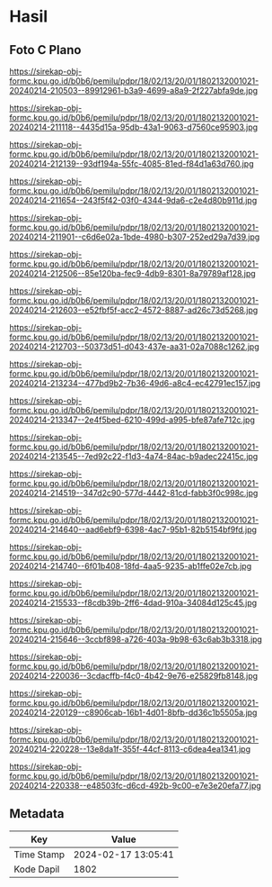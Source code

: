# Hasil

## Foto C Plano

https://sirekap-obj-formc.kpu.go.id/b0b6/pemilu/pdpr/18/02/13/20/01/1802132001021-20240214-210503--89912961-b3a9-4699-a8a9-2f227abfa9de.jpg

https://sirekap-obj-formc.kpu.go.id/b0b6/pemilu/pdpr/18/02/13/20/01/1802132001021-20240214-211118--4435d15a-95db-43a1-9063-d7560ce95903.jpg

https://sirekap-obj-formc.kpu.go.id/b0b6/pemilu/pdpr/18/02/13/20/01/1802132001021-20240214-212139--93df194a-55fc-4085-81ed-f84d1a63d760.jpg

https://sirekap-obj-formc.kpu.go.id/b0b6/pemilu/pdpr/18/02/13/20/01/1802132001021-20240214-211654--243f5f42-03f0-4344-9da6-c2e4d80b911d.jpg

https://sirekap-obj-formc.kpu.go.id/b0b6/pemilu/pdpr/18/02/13/20/01/1802132001021-20240214-211901--c6d6e02a-1bde-4980-b307-252ed29a7d39.jpg

https://sirekap-obj-formc.kpu.go.id/b0b6/pemilu/pdpr/18/02/13/20/01/1802132001021-20240214-212506--85e120ba-fec9-4db9-8301-8a79789af128.jpg

https://sirekap-obj-formc.kpu.go.id/b0b6/pemilu/pdpr/18/02/13/20/01/1802132001021-20240214-212603--e52fbf5f-acc2-4572-8887-ad26c73d5268.jpg

https://sirekap-obj-formc.kpu.go.id/b0b6/pemilu/pdpr/18/02/13/20/01/1802132001021-20240214-212703--50373d51-d043-437e-aa31-02a7088c1262.jpg

https://sirekap-obj-formc.kpu.go.id/b0b6/pemilu/pdpr/18/02/13/20/01/1802132001021-20240214-213234--477bd9b2-7b36-49d6-a8c4-ec42791ec157.jpg

https://sirekap-obj-formc.kpu.go.id/b0b6/pemilu/pdpr/18/02/13/20/01/1802132001021-20240214-213347--2e4f5bed-6210-499d-a995-bfe87afe712c.jpg

https://sirekap-obj-formc.kpu.go.id/b0b6/pemilu/pdpr/18/02/13/20/01/1802132001021-20240214-213545--7ed92c22-f1d3-4a74-84ac-b9adec22415c.jpg

https://sirekap-obj-formc.kpu.go.id/b0b6/pemilu/pdpr/18/02/13/20/01/1802132001021-20240214-214519--347d2c90-577d-4442-81cd-fabb3f0c998c.jpg

https://sirekap-obj-formc.kpu.go.id/b0b6/pemilu/pdpr/18/02/13/20/01/1802132001021-20240214-214640--aad6ebf9-6398-4ac7-95b1-82b5154bf9fd.jpg

https://sirekap-obj-formc.kpu.go.id/b0b6/pemilu/pdpr/18/02/13/20/01/1802132001021-20240214-214740--6f01b408-18fd-4aa5-9235-ab1ffe02e7cb.jpg

https://sirekap-obj-formc.kpu.go.id/b0b6/pemilu/pdpr/18/02/13/20/01/1802132001021-20240214-215533--f8cdb39b-2ff6-4dad-910a-34084d125c45.jpg

https://sirekap-obj-formc.kpu.go.id/b0b6/pemilu/pdpr/18/02/13/20/01/1802132001021-20240214-215646--3ccbf898-a726-403a-9b98-63c6ab3b3318.jpg

https://sirekap-obj-formc.kpu.go.id/b0b6/pemilu/pdpr/18/02/13/20/01/1802132001021-20240214-220036--3cdacffb-f4c0-4b42-9e76-e25829fb8148.jpg

https://sirekap-obj-formc.kpu.go.id/b0b6/pemilu/pdpr/18/02/13/20/01/1802132001021-20240214-220129--c8906cab-16b1-4d01-8bfb-dd36c1b5505a.jpg

https://sirekap-obj-formc.kpu.go.id/b0b6/pemilu/pdpr/18/02/13/20/01/1802132001021-20240214-220228--13e8da1f-355f-44cf-8113-c6dea4ea1341.jpg

https://sirekap-obj-formc.kpu.go.id/b0b6/pemilu/pdpr/18/02/13/20/01/1802132001021-20240214-220338--e48503fc-d6cd-492b-9c00-e7e3e20efa77.jpg


## Metadata

| Key        | Value               |
| ---------- | ------------------- |
| Time Stamp | 2024-02-17 13:05:41 |
| Kode Dapil | 1802                |



